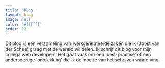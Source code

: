 ```yaml
---
title: 'Blog.'
layout: blog
image: null
color: '#ffffff'
order: 22
---
```


Dit blog is een verzameling van werkgerelateerde zaken die ik (Joost van der Schee) graag met de wereld wil delen. Ik schrijf dit blog voor mijn collega web developers. Het gaat vaak om een 'best-practise' of een andersoortige 'ontdekking' die ik de moeite van het schrijven waard vind.